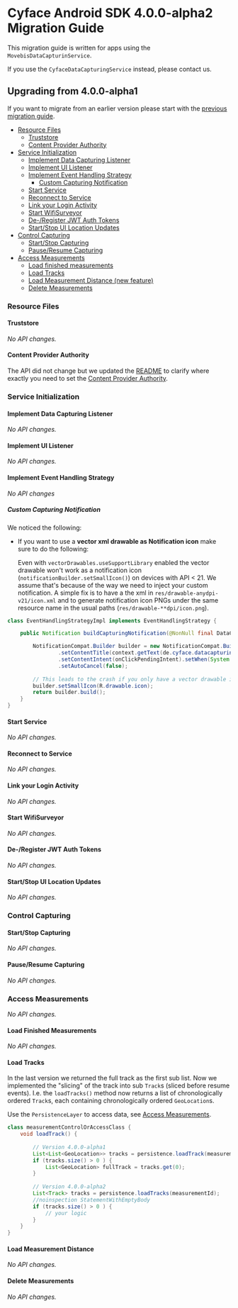 Cyface Android SDK 4.0.0-alpha2 Migration Guide
=================================================

This migration guide is written for apps using the `MovebisDataCapturinService`.

If you use the `CyfaceDataCapturingService` instead, please contact us. 

Upgrading from 4.0.0-alpha1
-------------------------------

If you want to migrate from an earlier version please start with the [previous migration guide](./migration-guide_4.0.0-alpha1.md).

- [Resource Files](#resource-files)
    - [Truststore](#truststore)
    - [Content Provider Authority](#content-provider-authority)
- [Service Initialization](#service-initialization)
	- [Implement Data Capturing Listener](#implement-data-capturing-listener)
	- [Implement UI Listener](#implement-ui-listener)
	- [Implement Event Handling Strategy](#implement-event-handling-strategy)
	    - [Custom Capturing Notification](#custom-capturing-notification)
	- [Start Service](#start-service)
	- [Reconnect to Service](#reconnect-to-service)
	- [Link your Login Activity](#link-your-login-activity)
	- [Start WifiSurveyor](#start-wifisurveyor)
	- [De-/Register JWT Auth Tokens](#de-register-jwt-auth-tokens)
	- [Start/Stop UI Location Updates](#startstop-ui-location-updates)
- [Control Capturing](#control-capturing)
	- [Start/Stop Capturing](#startstop-capturing)
	- [Pause/Resume Capturing](#pauseresume-capturing)
- [Access Measurements](#access-measurements)
	- [Load finished measurements](#load-finished-measurements)
	- [Load Tracks](#load-tracks)
	- [Load Measurement Distance (new feature)](#load-measurement-distance)
	- [Delete Measurements](#delete-measurements)

### Resource Files

#### Truststore

*No API changes.*

#### Content Provider Authority

The API did not change but we updated the [README](../README.md) to clarify where exactly you need
to set the [Content Provider Authority](../README.md#content-provider-authority).

### Service Initialization

#### Implement Data Capturing Listener

*No API changes.*

#### Implement UI Listener

*No API changes.*

#### Implement Event Handling Strategy

*No API changes*

##### Custom Capturing Notification

We noticed the following:
  
* If you want to use a **vector xml drawable as Notification icon** make sure to do the following:

  Even with `vectorDrawables.useSupportLibrary` enabled the vector drawable won't work as a notification icon (`notificationBuilder.setSmallIcon()`)
  on devices with API < 21. We assume that's because of the way we need to inject your custom notification.
  A simple fix is to have a the xml in `res/drawable-anydpi-v21/icon.xml` and to generate notification icon PNGs under the same resource name in the usual paths (`res/drawable-**dpi/icon.png`).

```java
class EventHandlingStrategyImpl implements EventHandlingStrategy {

    public Notification buildCapturingNotification(@NonNull final DataCapturingBackgroundService context) {

        NotificationCompat.Builder builder = new NotificationCompat.Builder(context, channelId)
                .setContentTitle(context.getText(de.cyface.datacapturing.R.string.capturing_active))
                .setContentIntent(onClickPendingIntent).setWhen(System.currentTimeMillis()).setOngoing(true)
                .setAutoCancel(false);
    
        // This leads to the crash if you only have a vector drawable in the resources
        builder.setSmallIcon(R.drawable.icon);
        return builder.build();
    }
}
```

#### Start Service

*No API changes.*

#### Reconnect to Service

*No API changes.*

#### Link your Login Activity

*No API changes.*

#### Start WifiSurveyor

*No API changes.*

#### De-/Register JWT Auth Tokens

*No API changes.*

#### Start/Stop UI Location Updates

*No API changes.*

### Control Capturing

#### Start/Stop Capturing

*No API changes.*

#### Pause/Resume Capturing

*No API changes.*

### Access Measurements

*No API changes.*

#### Load Finished Measurements

*No API changes.*

#### Load Tracks

In the last version we returned the full track as the first sub list.
Now we implemented the "slicing" of the track into sub `Track`s (sliced before resume events). 
I.e. the `loadTracks()` method now returns a list of chronologically ordered `Track`s, each containing chronologically ordered `GeoLocation`s.

Use the `PersistenceLayer` to access data, see [Access Measurements](#access-measurements).

```java
class measurementControlOrAccessClass {
    void loadTrack() {
        
        // Version 4.0.0-alpha1
        List<List<GeoLocation>> tracks = persistence.loadTrack(measurementId);
        if (tracks.size() > 0 ) {
            List<GeoLocation> fullTrack = tracks.get(0);
        }
        
        // Version 4.0.0-alpha2
        List<Track> tracks = persistence.loadTracks(measurementId);
        //noinspection StatementWithEmptyBody
        if (tracks.size() > 0 ) {
            // your logic
        }
    }
}
```

#### Load Measurement Distance

*No API changes.*

#### Delete Measurements

*No API changes.*